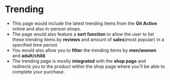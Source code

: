 # Trending

* This page would include the latest trending items from the **Git Active** online and also in-person shops.
* The page would also feature a **sort function** to allow the user to list these trending items by **reviews** and
  amount of **sales**(most popular) in a specified time period.
* You would also allow you to **filter** the trending items by **men/women** and **adult/child**.
* The trending page is mostly **integrated** with the **shop page** and redirects you to the product within the shop
  page where you'll be able to complete your purchase.